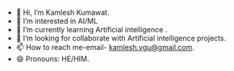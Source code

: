 - 👋 Hi, I’m Kamlesh Kumawat.
- 👀 I’m interested in AI/ML
- 🌱 I’m currently learning Artificial intelligence .
- 💞️ I’m looking for collaborate with Artificial intelligence projects.
- 📫 How to reach me-email-  kamlesh.vgu@gmail.com. 
- 😄 Pronouns: HE/HIM.

<!---
Kamlesh-kum/Kamlesh-kum is a ✨ special ✨ repository because its `README.md` (this file) appears on your GitHub profile.
You can click the Preview link to take a look at your changes.
--->
